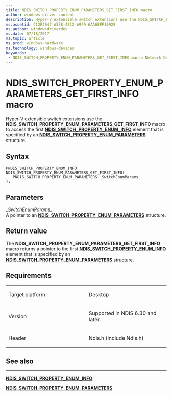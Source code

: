 ```yaml
---
title: NDIS_SWITCH_PROPERTY_ENUM_PARAMETERS_GET_FIRST_INFO macro
author: windows-driver-content
description: Hyper-V extensible switch extensions use the NDIS_SWITCH_PROPERTY_ENUM_PARAMETERS_GET_FIRST_INFO macro to access the first NDIS_SWITCH_PROPERTY_ENUM_INFO element that is specified by an NDIS_SWITCH_PROPERTY_ENUM_PARAMETERS structure.
ms.assetid: C12E4047-A558-4812-A9F9-6AA68FF10928
ms.author: windowsdriverdev 
ms.date: 07/18/2017 
ms.topic: article 
ms.prod: windows-hardware 
ms.technology: windows-devices 
keywords:
 - NDIS_SWITCH_PROPERTY_ENUM_PARAMETERS_GET_FIRST_INFO macro Network Drivers Starting with Windows Vista
---
```


# NDIS\_SWITCH\_PROPERTY\_ENUM\_PARAMETERS\_GET\_FIRST\_INFO macro


Hyper-V extensible switch extensions use the **NDIS\_SWITCH\_PROPERTY\_ENUM\_PARAMETERS\_GET\_FIRST\_INFO** macro to access the first [**NDIS\_SWITCH\_PROPERTY\_ENUM\_INFO**](https://msdn.microsoft.com/library/windows/hardware/hh598250) element that is specified by an [**NDIS\_SWITCH\_PROPERTY\_ENUM\_PARAMETERS**](https://msdn.microsoft.com/library/windows/hardware/hh598253) structure.

Syntax
------

```ManagedCPlusPlus
PNDIS_SWITCH_PROPERTY_ENUM_INFO NDIS_SWITCH_PROPERTY_ENUM_PARAMETERS_GET_FIRST_INFO(
   PNDIS_SWITCH_PROPERTY_ENUM_PARAMETERS _SwitchEnumParams_
);
```

Parameters
----------

*\_SwitchEnumParams\_*   
A pointer to an [**NDIS\_SWITCH\_PROPERTY\_ENUM\_PARAMETERS**](https://msdn.microsoft.com/library/windows/hardware/hh598253) structure.

Return value
------------

The **NDIS\_SWITCH\_PROPERTY\_ENUM\_PARAMETERS\_GET\_FIRST\_INFO** macro returns a pointer to the first [**NDIS\_SWITCH\_PROPERTY\_ENUM\_INFO**](https://msdn.microsoft.com/library/windows/hardware/hh598250) element that is specified by an [**NDIS\_SWITCH\_PROPERTY\_ENUM\_PARAMETERS**](https://msdn.microsoft.com/library/windows/hardware/hh598253) structure.

Requirements
------------

<table>
<colgroup>
<col width="50%" />
<col width="50%" />
</colgroup>
<tbody>
<tr class="odd">
<td><p>Target platform</p></td>
<td>Desktop</td>
</tr>
<tr class="even">
<td><p>Version</p></td>
<td><p>Supported in NDIS 6.30 and later.</p></td>
</tr>
<tr class="odd">
<td><p>Header</p></td>
<td>Ndis.h (include Ndis.h)</td>
</tr>
</tbody>
</table>

## See also


****
[**NDIS\_SWITCH\_PROPERTY\_ENUM\_INFO**](https://msdn.microsoft.com/library/windows/hardware/hh598250)

[**NDIS\_SWITCH\_PROPERTY\_ENUM\_PARAMETERS**](https://msdn.microsoft.com/library/windows/hardware/hh598253)

 

 




